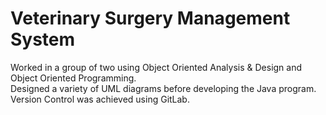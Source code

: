 # Veterinary Surgery Management System

Worked in a group of two using Object Oriented Analysis & Design and Object Oriented Programming.   
Designed a variety of UML diagrams before developing the Java program.   
Version Control was achieved using GitLab.   
